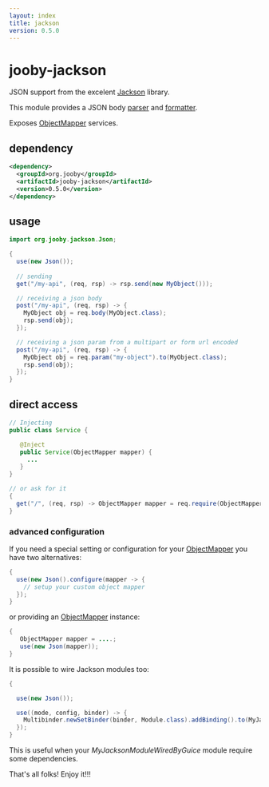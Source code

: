 ```yaml
---
layout: index
title: jackson
version: 0.5.0
---
```


# jooby-jackson

JSON support from the excelent [Jackson](https://github.com/FasterXML/jackson) library.

This module provides a JSON body [parser](/apidocs/Body.Parser.html) and [formatter](/apidocs/Body.Formatter.html).

Exposes [ObjectMapper](http://fasterxml.github.io/jackson-databind/javadoc/2.5.2/com/fasterxml/jackson/databind/ObjectMapper.html) services.

## dependency

```xml
<dependency>
  <groupId>org.jooby</groupId>
  <artifactId>jooby-jackson</artifactId>
  <version>0.5.0</version>
</dependency>
```
## usage

```java
import org.jooby.jackson.Json;

{
  use(new Json());
 
  // sending
  get("/my-api", (req, rsp) -> rsp.send(new MyObject())); 

  // receiving a json body
  post("/my-api", (req, rsp) -> {
    MyObject obj = req.body(MyObject.class);
    rsp.send(obj);
  });

  // receiving a json param from a multipart or form url encoded
  post("/my-api", (req, rsp) -> {
    MyObject obj = req.param("my-object").to(MyObject.class);
    rsp.send(obj);
  });
}
```

## direct access

```java
// Injecting
public class Service {

   @Inject
   public Service(ObjectMapper mapper) {
     ...
   }
}

// or ask for it
{
  get("/", (req, rsp) -> ObjectMapper mapper = req.require(ObjectMapper.class));
}
```

### advanced configuration

If you need a special setting or configuration for your [ObjectMapper](http://fasterxml.github.io/jackson-databind/javadoc/2.2.0/com/fasterxml/jackson/databind/ObjectMapper.html) you have two alternatives:

```java
{
  use(new Json().configure(mapper -> {
    // setup your custom object mapper
  });
}
```

or providing an [ObjectMapper](http://fasterxml.github.io/jackson-databind/javadoc/2.2.0/com/fasterxml/jackson/databind/ObjectMapper.html) instance:

```java
{
   ObjectMapper mapper = ....;
   use(new Json(mapper));
}
```

It is possible to wire Jackson modules too:

```java
{

  use(new Json());

  use((mode, config, binder) -> {
    Multibinder.newSetBinder(binder, Module.class).addBinding().to(MyJacksonModuleWiredByGuice.class);
  });
}
```

This is useful when your *MyJacksonModuleWiredByGuice* module require some dependencies.

That's all folks! Enjoy it!!!



